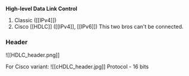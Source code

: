 **High-level Data Link Control**

1) Classic ([[IPv4]])
2) Cisco [[HDLC]] ([[IPv4]], [[IPv6]])
This two bros can't be connected.

### Header
![[HDLC_header.png]]

For Cisco variant: 
![[cHDLC_header.jpg]]
Protocol - 16 bits